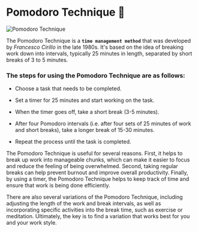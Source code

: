 # Pomodoro Technique :tomato:

![Pomodoro Technique](https://images.prismic.io/sketchplanations/62e61034-b66a-4ede-a5db-a5cbc39d55e7_SP+587+-+The+Pomodoro+technique.jpg?auto=format&ixlib=react-9.0.3&h=1887.557603686636&w=1600&q=75&dpr=1)

The Pomodoro Technique is a **```time management method```** that was developed by _Francesco Cirillo_ in the late 1980s. It's based on the idea of breaking work down into intervals, typically 25 minutes in length, separated by short breaks of 3 to 5 minutes.

### The steps for using the Pomodoro Technique are as follows:

- Choose a task that needs to be completed.

- Set a timer for 25 minutes and start working on the task.

- When the timer goes off, take a short break (3-5 minutes).

- After four Pomodoro intervals (i.e. after four sets of 25 minutes of work and short breaks), take a longer break of 15-30 minutes.

- Repeat the process until the task is completed.

The Pomodoro Technique is useful for several reasons. First, it helps to break up work into manageable chunks, which can make it easier to focus and reduce the feeling of being overwhelmed. Second, taking regular breaks can help prevent burnout and improve overall productivity. Finally, by using a timer, the Pomodoro Technique helps to keep track of time and ensure that work is being done efficiently.

There are also several variations of the Pomodoro Technique, including adjusting the length of the work and break intervals, as well as incorporating specific activities into the break time, such as exercise or meditation. Ultimately, the key is to find a variation that works best for you and your work style.
